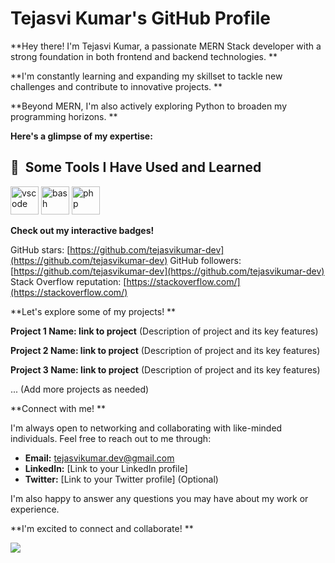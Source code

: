 ## <h1>Tejasvi Kumar's GitHub Profile</h1> 

**Hey there!  I'm Tejasvi Kumar, a passionate MERN Stack developer  with a strong foundation in both frontend and backend technologies. **

**I'm constantly learning and expanding my skillset to tackle new challenges and contribute to innovative projects. **

**Beyond MERN, I'm also actively exploring Python to broaden my programming horizons. **

**Here's a glimpse of my expertise:**

<h2> 🚀 &nbsp;Some Tools I Have Used and Learned</h2>
<p align="left">
<img src="https://cdn.jsdelivr.net/gh/devicons/devicon/icons/vscode/vscode-original.svg" alt="vscode" width="45" height="45"/>
<img src="https://cdn.jsdelivr.net/gh/devicons/devicon/icons/bash/bash-original.svg" alt="bash" width="45" height="45"/>
<img src="https://cdn.jsdelivr.net/gh/devicons/devicon/icons/php/php-original.svg" alt="php" width="45" height="45"/>
</p>

**Check out my interactive badges!**

GitHub stars: [https://github.com/tejasvikumar-dev](https://github.com/tejasvikumar-dev)
GitHub followers: [https://github.com/tejasvikumar-dev](https://github.com/tejasvikumar-dev)
Stack Overflow reputation: [https://stackoverflow.com/](https://stackoverflow.com/)

**Let's explore some of my projects! **

**Project 1 Name: link to project** (Description of project and its key features)

**Project 2 Name: link to project** (Description of project and its key features)

**Project 3 Name: link to project** (Description of project and its key features)

... (Add more projects as needed)

**Connect with me! **

I'm always open to networking and collaborating with like-minded individuals. Feel free to reach out to me through:

* **Email:** tejasvikumar.dev@gmail.com
* **LinkedIn:** [Link to your LinkedIn profile]
* **Twitter:** [Link to your Twitter profile] (Optional)

I'm also happy to answer any questions you may have about my work or experience.

**I'm excited to connect and collaborate! **



![](https://leetcard.jacoblin.cool/tejasvibihari2000?ext=heatmap)
